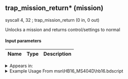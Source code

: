 ## trap_mission_return* (mission)

syscall 4, 32 ; trap_mission_return (0 in, 0 out)

Unlocks a mission and returns control/settings to normal

#### Input parameters
| Name | Type | Description
|------|------|------------




<details>
	<summary>Appears in:</summary>
| filename | Entity (obj)
|----------|-------------
| msn\HB16_MS404D\hb16.bdscript       |           
| msn\TR04_MS202\tr04.bdscript       |           

</details>

<details>
	<summary>Example Usage From msn\HB16_MS404D\hb16.bdscript</summary>
L87:
 gosub 4, L109
 pushImm 42
 syscall 1, 37 ; trap_bg_show (1 in, 0 out)
 pushImm 40
 syscall 1, 36 ; trap_bg_hide (1 in, 0 out)
 pushImm 41
 syscall 1, 36 ; trap_bg_hide (1 in, 0 out)
 syscall 1, 187 ; trap_status_prize_drain_start (0 in, 0 out)
 syscall 4, 32 ; trap_mission_return (0 in, 0 out)
 ret
</details>

